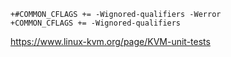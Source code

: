 

```
+#COMMON_CFLAGS += -Wignored-qualifiers -Werror
+COMMON_CFLAGS += -Wignored-qualifiers
```

https://www.linux-kvm.org/page/KVM-unit-tests